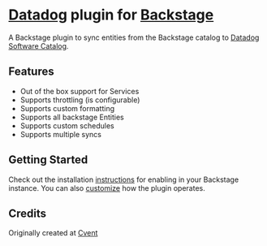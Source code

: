 # [Datadog](https://www.datadoghq.com) plugin for [Backstage](https://backstage.io)

A Backstage plugin to sync entities from the Backstage catalog to [Datadog Software Catalog](https://docs.datadoghq.com/software_catalog/).

## Features

- Out of the box support for Services
- Supports throttling (is configurable)
- Supports custom formatting
- Supports all backstage Entities
- Supports custom schedules
- Supports multiple syncs

## Getting Started

Check out the installation [instructions](./plugins/datadog-entity-sync-backend#installation) for enabling in your Backstage instance. You can also [customize](./plugins/datadog-entity-sync-backend#customization) how the plugin operates.

## Credits

Originally created at [Cvent](https://github.com/cvent)
